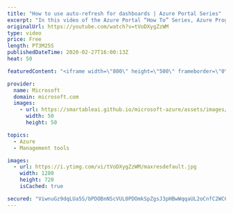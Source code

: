 ```yaml
---
title: "How to use auto-refresh for dashboards | Azure Portal Series"
excerpt: "In this video of the Azure Portal “How To” Series, Azure Program Managers Leon Welicki and Adrienne Chan show us how to set Azure Portal dashboards to auto-refresh to gain productivity and ensure customer success.     Try out these features in the Azure portal: https://portal.azure.com    Keep connected"
originalUrl: https://youtube.com/watch?v=tVoDXygZzWM
type: video
price: Free
length: PT3M25S
publishedDateTime: 2020-02-27T16:00:13Z
heat: 50

featuredContent: "<iframe width=\"800\" height=\"500\" frameborder=\"0\" src=\"https://www.youtube.com/embed/tVoDXygZzWM\" allow=\"accelerometer; autoplay; encrypted-media; gyroscope; picture-in-picture\" allowfullscreen></iframe>"

provider:
  name: Microsoft
  domain: microsoft.com
  images:
    - url: https://smartableai.github.io/microsoft-azure/assets/images/organizations/microsoft.com-50x50.jpg
      width: 50
      height: 50

topics:
  - Azure
  - Management tools

images:
  - url: https://i.ytimg.com/vi/tVoDXygZzWM/maxresdefault.jpg
    width: 1280
    height: 720
    isCached: true

secured: "ViwnuGz9dqLUa5S/bPDOBnNScVUL0PDOmkSpZgsJ3pHBwWqqaUL2oCnfC2WC6wBR6weklA5z7jENaC1aOuzfnANxb3237H1K3IlLIpQ/f2Q8SnCSmB91pJdWH+dgbu12Zf82TABqpTlW8lDWUDGO1+NqrFWfezb74wOFxdC3jvItjTWm4EswMP99tRNopIr7yqKBtTKGsmA+V94+dfhEioNrlUTJp5w2Jwn0SI+IPbga/SMzv98GGf83SibTbJ6xjI2swtHWFveBXu0NmlDcaaxS0JuhqwfszIH597dBN84PM9Vg9QYFe3n9gf49iYeFFnbqy8XhEellAVHVW9Z1agcn0D4b8/vxbSS9KWiUO6L64sZb+Ev7VLonSAqoybYGRmJ1Ox9OFDrFEI8JKjmkNywIlwTu70Rz8uCp1Cwwezk=;XK7VT6jwWHj9+ZqkDsZFSQ=="
---
```


